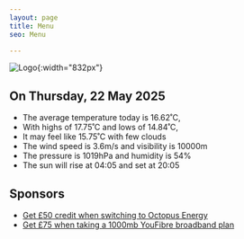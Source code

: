 ```yaml
---
layout: page
title: Menu
seo: Menu

---
```


![Logo](/images/logo.jpg){:width="832px"}

<!-- weather_marker starts -->
## On Thursday, 22 May 2025

- The average temperature today is 16.62˚C,
- With highs of 17.75˚C and lows of 14.84˚C,
- It may feel like 15.75˚C with few clouds
- The wind speed is 3.6m/s and visibility is 10000m
- The pressure is 1019hPa and humidity is 54%
- The sun will rise at 04:05 and set at 20:05

<!-- weather_marker ends -->

## Sponsors

- [Get £50 credit when switching to Octopus Energy](https://bit.ly/3oD1nnS)
- [Get £75 when taking a 1000mb YouFibre broadband plan](https://aklam.io/91zWhU?)
